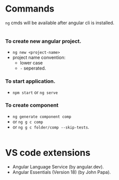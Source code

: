 # Commands
`ng` cmds will be available after angular cli is installed. 
<br/><br/>

### To create new angular project.
* `ng new <project-name>`
* project name convention:
  * lower case
  * `-` seperated.
### To start application.
* `npm start` or `ng serve`
### To create component
* `ng generate component comp`
* or `ng g c comp`
* or `ng g c folder/comp --skip-tests`.
<br/><br/>


# VS code extensions
* Angular Language Service (by angular.dev).
* Angular Essentials (Version 18) (by John Papa).
